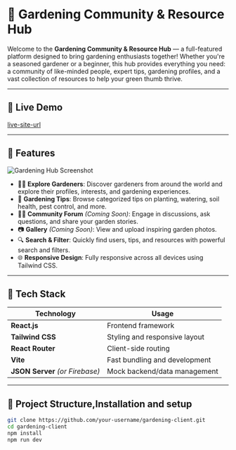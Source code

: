 # 🌱 Gardening Community & Resource Hub

Welcome to the **Gardening Community & Resource Hub** — a full-featured platform designed to bring gardening enthusiasts together! Whether you're a seasoned gardener or a beginner, this hub provides everything you need: a community of like-minded people, expert tips, gardening profiles, and a vast collection of resources to help your green thumb thrive.

---

## 🔗 Live Demo

[live-site-url](https://garden-life1.netlify.app)

---

## 📌 Features
![Gardening Hub Screenshot](https://img.freepik.com/free-photo/male-hands-cutting-bushes-with-big-scissors_651396-1549.jpg?ga=GA1.1.1744511623.1749385980&semt=ais_items_boosted&w=740)

- 👨‍🌾 **Explore Gardeners**: Discover gardeners from around the world and explore their profiles, interests, and gardening experiences.
- 📘 **Gardening Tips**: Browse categorized tips on planting, watering, soil health, pest control, and more.
- 🧑‍💬 **Community Forum** *(Coming Soon)*: Engage in discussions, ask questions, and share your garden stories.
- 📷 **Gallery** *(Coming Soon)*: View and upload inspiring garden photos.
- 🔍 **Search & Filter**: Quickly find users, tips, and resources with powerful search and filters.
- 🌐 **Responsive Design**: Fully responsive across all devices using Tailwind CSS.

---

## 🚀 Tech Stack

| Technology      | Usage                           |
|----------------|----------------------------------|
| **React.js**    | Frontend framework               |
| **Tailwind CSS**| Styling and responsive layout    |
| **React Router**| Client-side routing              |
| **Vite**        | Fast bundling and development    |
| **JSON Server** *(or Firebase)* | Mock backend/data management |

---

## 📁 Project Structure,Installation and setup
```bash
git clone https://github.com/your-username/gardening-client.git
cd gardening-client
npm install
npm run dev

